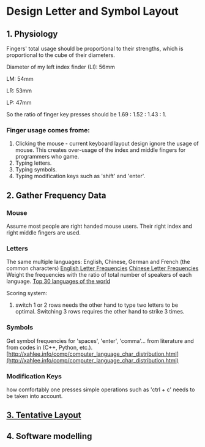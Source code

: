 
# Design Letter and Symbol Layout
## 1. Physiology
Fingers' total usage should be proportional to their strengths, which is proportional to the cube of their diameters.

Diameter of my left index finder (LI): 56mm

LM: 54mm

LR: 53mm

LP: 47mm

So the ratio of finger key presses should be 1.69 : 1.52 : 1.43 : 1.

### Finger usage comes frome:
1. Clicking the mouse - current keyboard layout design ignore the usage of mouse. This creates over-usage of the index and middle fingers for programmers who game.
2. Typing letters.
3. Typing symbols.
4. Typing modification keys such as 'shift' and 'enter'.

## 2. Gather Frequency Data

### Mouse
Assume most people are right handed mouse users. Their right index and right middle fingers are used.

### Letters
The same multiple languages: English, Chinese, German and French (the common characters)
[English Letter Frequencies](https://norvig.com/mayzner.html)
[Chinese Letter Frequencies](http://xahlee.info/kbd/chinese_pinyin_letter_frequency.html)
Weight the frequencies with the ratio of total number of speakers of each language.
[Top 30 languages of the world](https://www.vistawide.com/languages/top_30_languages.htm)

Scoring system:
1. switch 1 or 2 rows needs the other hand to type two letters to be optimal. Switching 3 rows requires the other hand to strike 3 times.

### Symbols
Get symbol frequencies for 'spaces', 'enter', 'comma'... from literature and from codes in (C++, Python, etc.). 
[http://xahlee.info/comp/computer_language_char_distribution.html](http://xahlee.info/comp/computer_language_char_distribution.html)

### Modification Keys

how comfortably one presses simple operations such as 'ctrl + c' needs to be taken into account.

## [3. Tentative Layout](http://keyboard-tool.pimpmykeyboard.com/##@@_x:3.5%3B&=F3%0A%0A%0A3&_x:10.5&a:0%3B&=F8%0A%0A%0A8%0A-%3B&@_y:-0.875&x:2.5&a:4%3B&=F2%0A%0A%0A2&_x:1%3B&=F4%0A%0A%0A4&_x:8.5&a:0%3B&=F7%0A%0A%0A7%0A+&_x:1%3B&=F9%0A%0A%0A9%0A*%3B&@_y:-0.875&x:5.5&a:4%3B&=F5%0A%0A%0A5&_f:2%3B&=F11%0A%0A%0APrintScrn&_x:4.5&f:3%3B&=F12%0A%0A%0Anum&=F6%0A%0A%0A6%3B&@_y:-0.875&x:1.5%3B&=F1%0A%0A%0A1&_x:14.5&a:0%3B&=F10%0A%0A%0A0%0A%2F%2F%3B&@_y:-0.375&x:3.5%3B&=%0A%0AR%0Ar%0A%E2%86%91&_x:10.5%3B&=%0A%0AO%0Ao%0A8%3B&@_y:-0.875&x:2.5&a:4%3B&=%0A%0AH%0Ah&_x:1%3B&=%0A%0AF%0Af&_x:8.5&a:0%3B&=%0A%0AY%0Ay%0A7&_x:1%3B&=%0A%0AU%0Au%0A9%3B&@_y:-0.875&x:5.5&a:4%3B&=%0A%0AX%0Ax&_a:7%3B&=&_x:4.5%3B&=&_f:1%3B&=BackSpace%3B&@_y:-0.875&x:1.5&a:4&f:3%3B&=%7C%0A%0AQ%0Aq&_x:14.5&a:0%3B&=%0A%0AJ%0Aj%0A0%3B&@_y:-0.375&x:3.5%3B&=%22%0A%0AN%0An%0A%E2%86%93%0A%0A%0A%0A%0Ao&_x:10.5%3B&=(%0A%0AA%0Aa%0A5%0A%0A%0A%0A%0Ao%3B&@_y:-0.875&x:2.5%3B&=%0A%0AS%0As%0A%E2%86%90%0A%0A%0A%0A%0Ao&_x:1%3B&='%0A%0AT%0At%0A%E2%86%92%0A%0A%0A%0A%0Ao&_x:8.5%3B&=%2F_%0A%0AI%0Ai%0A4%0A%0A%0A%0A%0Ao&_x:1%3B&=)%0A%0AE%0Ae%0A6%0A%0A%0A%0A%0Ao%3B&@_y:-0.875&x:5.5&a:4%3B&=%2F=%0A%0AD%0Ad&_a:7%3B&=Tab&_x:4.5%3B&=&_a:4%3B&=%2F%2F%0A%0AP%0Ap%3B&@_y:-0.875&x:1.5%3B&=~%0A%0AL%0Al%0A%0A%0A%0A%0A%0Ao&_x:14.5&a:0%3B&=%0A%0AK%0Ak%0AEnter%0A%0A%0A%0A%0Ao%3B&@_y:-0.375&x:3.5&a:4%3B&=%0A%0AC%0Ac&_x:10.5&a:0%3B&=%0A%0A%2F%3B%0A,%0A2%3B&@_y:-0.875&x:2.5&a:4%3B&=%0A%0AM%0Am&_x:1%3B&=%0A%0AB%0Ab&_x:8.5&a:0%3B&=%0A%0AG%0Ag%0A1&_x:1%3B&=!%0A%0A%3F%0A.%0A3%3B&@_y:-0.875&x:5.5&a:4%3B&=%0A%0AV%0Av&_a:7%3B&=&_x:4.5%3B&=&_a:4%3B&=%0A%0AW%0Aw%3B&@_y:-0.875&x:1.5%3B&=%60%0A%0AZ%0Az&_x:14.5&a:3%3B&=Del%0A%0A%0A%0ADel%3B&@_y:-0.375&x:3.5&a:7%3B&=Shift&_x:10.5%3B&=Shift%3B&@_y:-0.875&x:2.5&f:2%3B&=Symbol&_x:1&f:3%3B&=Alt&_x:8.5%3B&=Alt&_x:1&f:2%3B&=Symbol%3B&@_y:-0.875&x:1.5&f:3%3B&=End%3B&@_y:-0.875&x:17&a:5&f:2%3B&=Mod.%0ALock%0A%0A%0A%0A%0AKey%3B&@_r:30&rx:6.5&ry:4.25&y:-0.75&x:0.75&a:7&f:3%3B&=Ctrl&=%3B&@_x:-0.25&h:2%3B&=Space&_a:4&f:1&h:2%3B&=ESC%0A%0A%0AEnter&_a:7&f:3%3B&=%3B&@_x:1.75%3B&=%3B&@_r:-30&rx:13&y:-0.75&x:-2.75%3B&=&=Ctrl%3B&@_x:-2.75%3B&=&_a:4&f:1&h:2%3B&=ESC%0A%0A%0AEnter&_h:2%3B&=%0A0%0A%0ASpace%3B&@_x:-2.75&a:7&f:3%3B&=)



## 4. Software modelling
